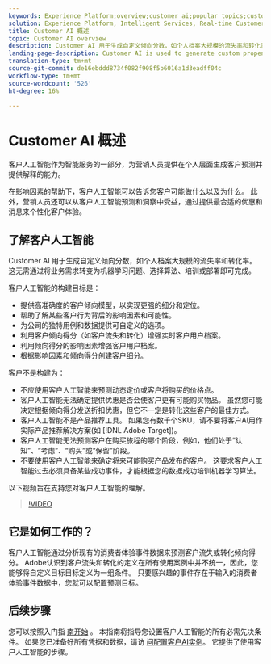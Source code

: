 ```yaml
---
keywords: Experience Platform;overview;customer ai;popular topics;customer ai overview
solution: Experience Platform, Intelligent Services, Real-time Customer Data Platform
title: Customer AI 概述
topic: Customer AI overview
description: Customer AI 用于生成自定义倾向分数，如个人档案大规模的流失率和转化率。这无需通过将业务需求转变为机器学习问题、选择算法、培训或部署即可完成。
landing-page-description: Customer AI is used to generate custom propensity scores such as churn and conversion for individual profiles at-scale.
translation-type: tm+mt
source-git-commit: de16ebddd8734f082f908f5b6016a1d3eadff04c
workflow-type: tm+mt
source-wordcount: '526'
ht-degree: 16%

---
```



# Customer AI 概述

客户人工智能作为智能服务的一部分，为营销人员提供在个人层面生成客户预测并提供解释的能力。

在影响因素的帮助下，客户人工智能可以告诉您客户可能做什么以及为什么。 此外，营销人员还可以从客户人工智能预测和洞察中受益，通过提供最合适的优惠和消息来个性化客户体验。

## 了解客户人工智能

Customer AI 用于生成自定义倾向分数，如个人档案大规模的流失率和转化率。这无需通过将业务需求转变为机器学习问题、选择算法、培训或部署即可完成。

客户人工智能的构建目标是：

- 提供高准确度的客户倾向模型，以实现更强的细分和定位。
- 帮助了解某些客户行为背后的影响因素和可能性。
- 为公司的独特用例和数据提供可自定义的选项。
- 利用客户倾向得分（如客户流失和转化）增强实时客户用户档案。
- 利用倾向得分的影响因素增强客户用户档案。
- 根据影响因素和倾向得分创建客户细分。

客户不是构建为：

- 不应使用客户人工智能来预测动态定价或客户将购买的价格点。
- 客户人工智能无法确定提供优惠是否会使客户更有可能购买物品。 虽然您可能决定根据倾向得分发送折扣优惠，但它不一定是转化这些客户的最佳方式。
- 客户人工智能不是产品推荐工具。 如果您有数千个SKU，请不要将客户AI用作实际产品推荐解决方案(如 [!DNL Adobe Target])。
- 客户人工智能无法预测客户在购买旅程的哪个阶段，例如，他们处于“认知”、“考虑”、“购买”或“保留”阶段。
- 不要使用客户人工智能来确定将来可能购买产品发布的客户。 这要求客户人工智能过去必须具备某些成功事件，才能根据您的数据成功培训机器学习算法。

以下视频旨在支持您对客户人工智能的理解。

>[!VIDEO](https://video.tv.adobe.com/v/32664?learn=on&quality=12)

## 它是如何工作的？

客户人工智能通过分析现有的消费者体验事件数据来预测客户流失或转化倾向得分。 Adobe认识到客户流失和转化的定义在所有使用案例中并不统一，因此，您能够将自定义目标目标定义为一组条件。 只要感兴趣的事件存在于输入的消费者体验事件数据中，您就可以配置预测目标。

## 后续步骤

您可以按照入门指 [南开始](./getting-started.md) 。 本指南将指导您设置客户人工智能的所有必需先决条件。 如果您已准备好所有凭据和数据，请访 [问配置客户AI实例](./user-guide/configure.md)。 它提供了使用客户人工智能的步骤。